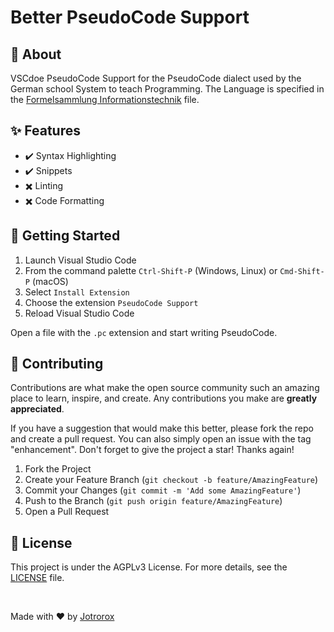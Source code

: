 # Better PseudoCode Support

## 🎯 About

VSCdoe PseudoCode Support for the PseudoCode dialect used by the German school System to teach Programming.
The Language is specified in the [Formelsammlung Informationstechnik](https://www.schule-bw.de/faecher-und-schularten/berufliche-schularten/berufliches-gymnasium-oberstufe/musterpruefungsaufgaben-neue-bildungsplaene-abitur-2024/formelsammlung-it.pdf) file.

## ✨ Features

- :heavy_check_mark: Syntax Highlighting
- :heavy_check_mark: Snippets
- :heavy_multiplication_x: Linting
- :heavy_multiplication_x: Code Formatting

## 💨 Getting Started

1. Launch Visual Studio Code
2. From the command palette `Ctrl-Shift-P` (Windows, Linux) or `Cmd-Shift-P` (macOS)
3. Select `Install Extension`
4. Choose the extension `PseudoCode Support`
5. Reload Visual Studio Code

Open a file with the `.pc` extension and start writing PseudoCode.

## 🙌 Contributing

Contributions are what make the open source community such an amazing place to learn, inspire, and create. Any contributions you make are **greatly appreciated**.

If you have a suggestion that would make this better, please fork the repo and create a pull request. You can also simply open an issue with the tag "enhancement".
Don't forget to give the project a star! Thanks again!

1. Fork the Project
2. Create your Feature Branch (`git checkout -b feature/AmazingFeature`)
3. Commit your Changes (`git commit -m 'Add some AmazingFeature'`)
4. Push to the Branch (`git push origin feature/AmazingFeature`)
5. Open a Pull Request


## 📝 License

This project is under the AGPLv3 License. For more details, see the [LICENSE](LICENSE) file.

<br>

Made with :heart: by <a href="https://jotrorox.com" target="_blank">Jotrorox</a>

&#xa0;